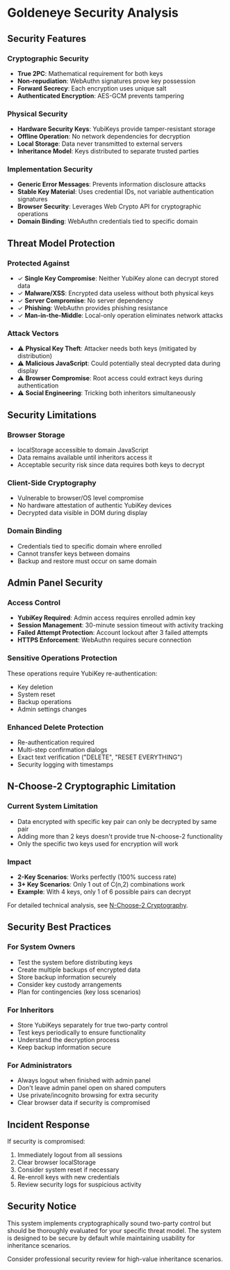 # Goldeneye Security Analysis

## Security Features

### Cryptographic Security
- **True 2PC**: Mathematical requirement for both keys
- **Non-repudiation**: WebAuthn signatures prove key possession
- **Forward Secrecy**: Each encryption uses unique salt
- **Authenticated Encryption**: AES-GCM prevents tampering

### Physical Security
- **Hardware Security Keys**: YubiKeys provide tamper-resistant storage
- **Offline Operation**: No network dependencies for decryption
- **Local Storage**: Data never transmitted to external servers
- **Inheritance Model**: Keys distributed to separate trusted parties

### Implementation Security
- **Generic Error Messages**: Prevents information disclosure attacks
- **Stable Key Material**: Uses credential IDs, not variable authentication signatures
- **Browser Security**: Leverages Web Crypto API for cryptographic operations
- **Domain Binding**: WebAuthn credentials tied to specific domain

## Threat Model Protection

### Protected Against
- ✓ **Single Key Compromise**: Neither YubiKey alone can decrypt stored data
- ✓ **Malware/XSS**: Encrypted data useless without both physical keys
- ✓ **Server Compromise**: No server dependency
- ✓ **Phishing**: WebAuthn provides phishing resistance
- ✓ **Man-in-the-Middle**: Local-only operation eliminates network attacks

### Attack Vectors
- ⚠ **Physical Key Theft**: Attacker needs both keys (mitigated by distribution)
- ⚠ **Malicious JavaScript**: Could potentially steal decrypted data during display
- ⚠ **Browser Compromise**: Root access could extract keys during authentication
- ⚠ **Social Engineering**: Tricking both inheritors simultaneously

## Security Limitations

### Browser Storage
- localStorage accessible to domain JavaScript
- Data remains available until inheritors access it
- Acceptable security risk since data requires both keys to decrypt

### Client-Side Cryptography
- Vulnerable to browser/OS level compromise
- No hardware attestation of authentic YubiKey devices
- Decrypted data visible in DOM during display

### Domain Binding
- Credentials tied to specific domain where enrolled
- Cannot transfer keys between domains
- Backup and restore must occur on same domain

## Admin Panel Security

### Access Control
- **YubiKey Required**: Admin access requires enrolled admin key
- **Session Management**: 30-minute session timeout with activity tracking
- **Failed Attempt Protection**: Account lockout after 3 failed attempts
- **HTTPS Enforcement**: WebAuthn requires secure connection

### Sensitive Operations Protection
These operations require YubiKey re-authentication:
- Key deletion
- System reset
- Backup operations
- Admin settings changes

### Enhanced Delete Protection
- Re-authentication required
- Multi-step confirmation dialogs
- Exact text verification ("DELETE", "RESET EVERYTHING")
- Security logging with timestamps

## N-Choose-2 Cryptographic Limitation

### Current System Limitation
- Data encrypted with specific key pair can only be decrypted by same pair
- Adding more than 2 keys doesn't provide true N-choose-2 functionality
- Only the specific two keys used for encryption will work

### Impact
- **2-Key Scenarios**: Works perfectly (100% success rate)
- **3+ Key Scenarios**: Only 1 out of C(n,2) combinations work
- **Example**: With 4 keys, only 1 of 6 possible pairs can decrypt

For detailed technical analysis, see [N-Choose-2 Cryptography](n-choose-2-analysis.md).

## Security Best Practices

### For System Owners
- Test the system before distributing keys
- Create multiple backups of encrypted data
- Store backup information securely
- Consider key custody arrangements
- Plan for contingencies (key loss scenarios)

### For Inheritors
- Store YubiKeys separately for true two-party control
- Test keys periodically to ensure functionality
- Understand the decryption process
- Keep backup information secure

### For Administrators
- Always logout when finished with admin panel
- Don't leave admin panel open on shared computers
- Use private/incognito browsing for extra security
- Clear browser data if security is compromised

## Incident Response

If security is compromised:
1. Immediately logout from all sessions
2. Clear browser localStorage
3. Consider system reset if necessary
4. Re-enroll keys with new credentials
5. Review security logs for suspicious activity

## Security Notice

This system implements cryptographically sound two-party control but should be thoroughly evaluated for your specific threat model. The system is designed to be secure by default while maintaining usability for inheritance scenarios.

Consider professional security review for high-value inheritance scenarios.